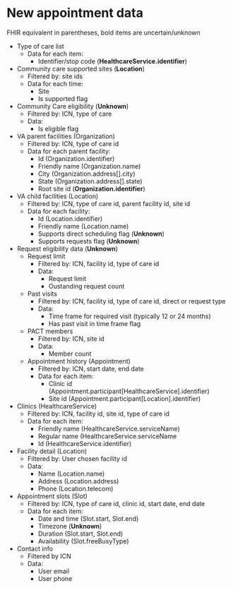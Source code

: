 # New appointment data

FHIR equivalent in parentheses, bold items are uncertain/unknown

- Type of care list
   - Data for each item:
      - Identifier/stop code (**HealthcareService.identifier**)
- Community care supported sites (**Location**)
   - Filtered by: site ids
   - Data for each time:
      - Site
      - Is supported flag
- Community Care eligibility (**Unknown**)
   - Filtered by: ICN, type of care
   - Data:
      - Is eligible flag
- VA parent facilities (Organization)
   - Filtered by: ICN, type of care id
   - Data for each parent facility:
      - Id (Organization.identifier)
      - Friendly name (Organization.name)
      - City (Organization.address[].city)
      - State (Organization.address[].state)
      - Root site id (**Organization.identifier**)
- VA child facilities (Location)
   - Filtered by: ICN, type of care id, parent facility id, site id
   - Data for each facility:
      - Id (Location.identifier)
      - Friendly name (Location.name)
      - Supports direct scheduling flag (**Unknown**)
      - Supports requests flag (**Unknown**)
- Request eligibility data (**Unknown**)
   - Request limit
      - Filtered by: ICN, facility id, type of care id
      - Data:
         - Request limit
         - Oustanding request count
   - Past visits
      - Filtered by: ICN, facility id, type of care id, direct or request type
      - Data:
         - Time frame for required visit (typically 12 or 24 months)
         - Has past visit in time frame flag
   - PACT members
      - Filtered by: ICN, site id
      - Data:
         - Member count
   - Appointment history (Appointment)
      - Filtered by: ICN, start date, end date
      - Data for each item:
         - Clinic id (Appointment.participant[HealthcareService].identifier)
         - Site id (Appointment.participant[Location].identifier)
- Clinics (HealthcareService)
   - Filtered by: ICN, facility id, site id, type of care id
   - Data for each item:
      - Friendly name (HealthcareService.serviceName)
      - Regular name (HealthcareService.serviceName
      - Id (HealthcareService.identifier)
- Facility detail (Location)
   - Filtered by: User chosen facility id
   - Data:
      - Name (Location.name)
      - Address (Location.address)
      - Phone (Location.telecom)
- Appointment slots (Slot)
   - Filtered by: ICN, type of care id, clinic id, start date, end date
   - Data for each item:
      - Date and time (Slot.start, Slot.end)
      - Timezone (**Unknown**)
      - Duration (Slot.start, Slot.end)
      - Availability (Slot.freeBusyType)
- Contact info
   - Filtered by ICN
   - Data:
      - User email
      - User phone
